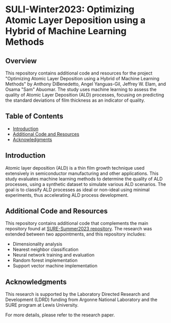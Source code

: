# SULI-Winter2023: Optimizing Atomic Layer Deposition using a Hybrid of Machine Learning Methods

## Overview
This repository contains additional code and resources for the project "Optimizing Atomic Layer Deposition using a Hybrid of Machine Learning Methods" by Anthony DiBenedetto, Angel Yanguas-Gil, Jeffrey W. Elam, and Osama "Sam" Abuomar. The study uses machine learning to assess the quality of Atomic Layer Deposition (ALD) processes, focusing on predicting the standard deviations of film thickness as an indicator of quality.

## Table of Contents
- [Introduction](#introduction)
- [Additional Code and Resources](#additional-code-and-resources)
- [Acknowledgments](#acknowledgments)

## Introduction
Atomic layer deposition (ALD) is a thin film growth technique used extensively in semiconductor manufacturing and other applications. This study evaluates machine learning methods to determine the quality of ALD processes, using a synthetic dataset to simulate various ALD scenarios. The goal is to classify ALD processes as ideal or non-ideal using minimal experiments, thus accelerating ALD process development.

## Additional Code and Resources
This repository contains additional code that complements the main repository found at [SURE-Summer2023 repository](https://github.com/adibenedetto117/SURE-Summer2023). The research was extended between two appointments, and this repository includes:
- Dimensionality analysis
- Nearest neighbor classification
- Neural network training and evaluation
- Random forest implementation
- Support vector machine implementation

## Acknowledgments
This research is supported by the Laboratory Directed Research and Development (LDRD) funding from Argonne National Laboratory and the SURE program at Lewis University.

For more details, please refer to the research paper.
